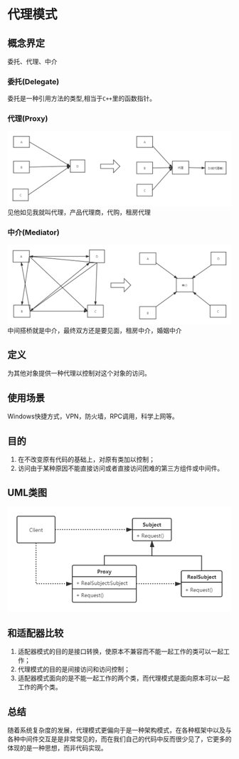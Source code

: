 # 代理模式
## 概念界定
委托、代理、中介
### 委托(Delegate)
委托是一种引用方法的类型,相当于`C++`里的函数指针。
### 代理(Proxy)
![](images/proxy1.png)
见他如见我就叫代理，产品代理商，代购，租房代理
### 中介(Mediator)
![](images/proxy2.png)
中间搭桥就是中介，最终双方还是要见面，租房中介，婚姻中介
## 定义
为其他对象提供一种代理以控制对这个对象的访问。

## 使用场景
Windows快捷方式，VPN，防火墙，RPC调用，科学上网等。

## 目的
1. 在不改变原有代码的基础上，对原有类加以控制；
2. 访问由于某种原因不能直接访问或者直接访问困难的第三方组件或中间件。

## UML类图
![](images/proxy3.png)

## 和适配器比较
1. 适配器模式的目的是接口转换，使原本不兼容而不能一起工作的类可以一起工作；
2. 代理模式的目的是间接访问和访问控制；
3. 适配器模式面向的是不能一起工作的两个类，而代理模式是面向原本可以一起工作的两个类。

## 总结
随着系统复杂度的发展，代理模式更偏向于是一种架构模式，在各种框架中以及与各种中间件交互是是非常常见的，而在我们自己的代码中反而很少见了，它更多的体现的是一种思想，而非代码实现。